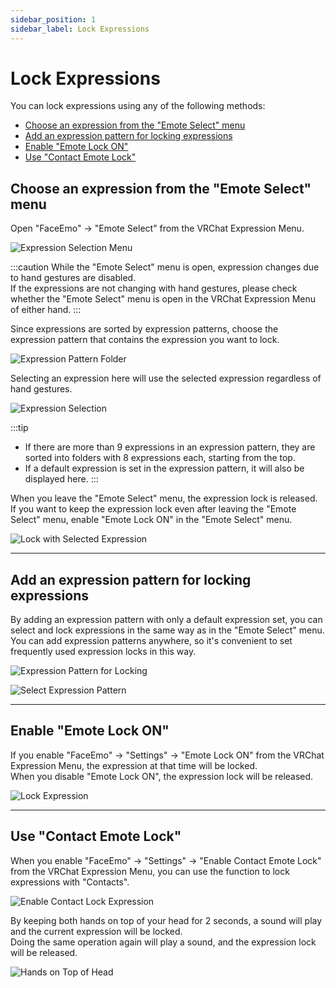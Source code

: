 ```yaml
---
sidebar_position: 1
sidebar_label: Lock Expressions
---
```


# Lock Expressions

You can lock expressions using any of the following methods:

- [Choose an expression from the "Emote Select" menu](#choose-an-expression-from-the-emote-select-menu)
- [Add an expression pattern for locking expressions](#add-an-expression-pattern-for-locking-expressions)
- [Enable "Emote Lock ON"](#enable-emote-lock-on)
- [Use "Contact Emote Lock"](#use-contact-emote-lock)

## Choose an expression from the "Emote Select" menu

Open "FaceEmo" → "Emote Select" from the VRChat Expression Menu.

![Expression Selection Menu](emote_lock_menu.png)

:::caution
While the "Emote Select" menu is open, expression changes due to hand gestures are disabled.  
If the expressions are not changing with hand gestures, please check whether the "Emote Select" menu is open in the VRChat Expression Menu of either hand.
:::

Since expressions are sorted by expression patterns, choose the expression pattern that contains the expression you want to lock.

![Expression Pattern Folder](select_emote_folder.png)

Selecting an expression here will use the selected expression regardless of hand gestures.  

![Expression Selection](select_emote.png)

:::tip
- If there are more than 9 expressions in an expression pattern, they are sorted into folders with 8 expressions each, starting from the top.
- If a default expression is set in the expression pattern, it will also be displayed here.
:::

When you leave the "Emote Select" menu, the expression lock is released.  
If you want to keep the expression lock even after leaving the "Emote Select" menu, enable "Emote Lock ON" in the "Emote Select" menu.

![Lock with Selected Expression](emote_select_lock.png)

---

## Add an expression pattern for locking expressions

By adding an expression pattern with only a default expression set, you can select and lock expressions in the same way as in the "Emote Select" menu.  
You can add expression patterns anywhere, so it's convenient to set frequently used expression locks in this way.

![Expression Pattern for Locking](add_expression_pattern.png)

![Select Expression Pattern](select_expression_pattern.png)

---

## Enable "Emote Lock ON"

If you enable "FaceEmo" → "Settings" → "Emote Lock ON" from the VRChat Expression Menu, the expression at that time will be locked.  
When you disable "Emote Lock ON", the expression lock will be released.

![Lock Expression](emote_setting_lock.png)

---

## Use "Contact Emote Lock"

When you enable "FaceEmo" → "Settings" → "Enable Contact Emote Lock" from the VRChat Expression Menu, you can use the function to lock expressions with "Contacts".

![Enable Contact Lock Expression](enable_contact_lock.png)

By keeping both hands on top of your head for 2 seconds, a sound will play and the current expression will be locked.  
Doing the same operation again will play a sound, and the expression lock will be released.

![Hands on Top of Head](touch_head.png)
